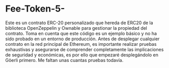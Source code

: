 # Fee-Token-5-
Este es un contrato ERC-20 personalizado que hereda de ERC20 de la biblioteca OpenZeppelin y Ownable para gestionar la propiedad del contrato. Toma en cuenta que este código es un ejemplo básico y no ha sido probado en un entorno de producción. Antes de desplegar cualquier contrato en la red principal de Ethereum, es importante realizar pruebas exhaustivas y asegurarse de comprender completamente las implicaciones de seguridad y económicas, es por ello que empezaré desplegándolo en Göerli primero. Me faltan unas cuantas pruebas todavía.
